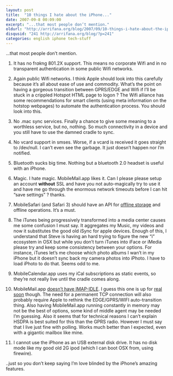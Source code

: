 ```yaml
---
layout: post
title:  "10 things I hate about the iPhone..."
date: 2007-09-8 00:09:00
excerpt: "...that most people don’t mention."
oldurl: "http://arrifana.org/blog/2007/09/10-things-i-hate-about-the-iphone/"
disqusid: "241 http://arrifana.org/blog/?p=241"
categories: english iphone tech-stuff
---
```


...that most people don’t mention.

1. It has no fr*ak*ng 801.2X support. This means no corporate Wifi and in no transparent authentication in some public Wifi networks.

2. Again public Wifi networks. I think Apple should look into this carefully because it’s all about ease of use and commodity. What’s the point on having a gorgeous transition between GPRS/EDGE and Wifi if I’ll be stuck in a crippled Hotspot HTML page to logon ? The Wifi alliance has some recommendations for smart clients (using meta information on the hotstop webpages) to automate the authentication process. You should look into this.

3. No .mac sync services. Finally a chance to give some meaning to a worthless service, but no, nothing. So much connectivity in a device and you still have to use the damned cradle to sync.

4. No vcard support in smses. Worse, if a vcard is received it goes straight to /dev/null. I can’t even see the garbage. It just doesn’t happen nor I’m notified.

5. Bluetooth sucks big time. Nothing but a bluetooth 2.0 headset is useful with an iPhone.

6. Magic. I hate magic. MobileMail.app likes it. Can I please please setup an account **without** SSL and have you not auto-magically try to use it and have me go through the enormous network timeouts before I can hit “save settings” ? thanks.

7. MobileSafari (and Safari 3) should have an API for [offline storage][1] and offline operations. It’s a must.

8. The iTunes being progressively transformed into a media center causes me some confusion I must say. It aggregates my Music, my videos and now it substitutes the good old iSync for apple devices. Enough of this, I understand that Steve is having an hard trying to figure the new “i” ecosystem in OSX but while you don’t turn iTunes into iFace or iMedia please try and keep some consistency between your options. For instance, iTunes let’s me choose which photo albums I wan’t in my iPhone but it doesn’t sync back my camera photos into iPhoto. I have to load iPhoto to do that. Seems odd to me.

9. MobileCalendar.app uses my iCal subscriptions as static events, so they’re not really live until the cradle comes along.

10. MobileMail.app [doesn’t have IMAP-IDLE][2]. I guess this one is up for [real soon][3] though. The need for a permanent TCP connection will also probably require Apple to rethink the EDGE/GPRS/WIFI auto-transition thing. Also having MobileMail.app running constantly in memory may not be the best of options, some kind of middle agent may be needed I’m guessing. Also it seems that for technical reasons I can’t explain HSDPA is best suited for this than the GPRS radio. However I must say that I live just fine with polling. Works much better than I expected, even with a gigantic mailbox like mine.

11. I cannot use the iPhone as an USB external disk drive. It has no disk mode like my good old 2G ipod (which I can boot OSX from, using firewire).

..just so you don’t keep saying I’m love blinded by the iPhone’s amazing features.


[1]: http://celso.arrifana.org/archives/207-Hyped-Gears.html
[2]: http://www.ferris.com/2007/07/20/iphone-imap-vul/
[3]: http://www.apple.com/macosx/leopard/
